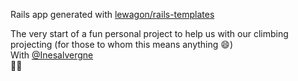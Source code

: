 Rails app generated with [lewagon/rails-templates](https://github.com/lewagon/rails-templates)


The very start of a fun personal project to help us with our climbing projecting (for those to whom this means anything 😄)\
With [@Inesalvergne](https://github.com/Inesalvergne)\
🧗🏻

